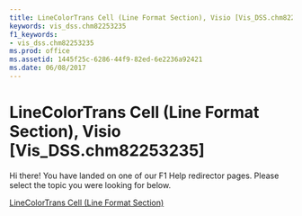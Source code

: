 ```yaml
---
title: LineColorTrans Cell (Line Format Section), Visio [Vis_DSS.chm82253235]
keywords: vis_dss.chm82253235
f1_keywords:
- vis_dss.chm82253235
ms.prod: office
ms.assetid: 1445f25c-6286-44f9-82ed-6e2236a92421
ms.date: 06/08/2017
---
```



# LineColorTrans Cell (Line Format Section), Visio [Vis_DSS.chm82253235]

Hi there! You have landed on one of our F1 Help redirector pages. Please select the topic you were looking for below.

[LineColorTrans Cell (Line Format Section)](http://msdn.microsoft.com/library/b68054b5-7efd-1156-9dc1-5ec94e18d227%28Office.15%29.aspx)

